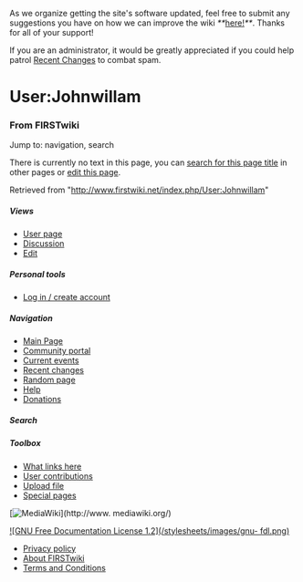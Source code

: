 As we organize getting the site's software updated, feel free to submit any
suggestions you have on how we can improve the wiki
_**_[here!](/index.php/User:Hallry/Suggestions "User:Hallry/Suggestions"
)_**_. Thanks for all of your support!

If you are an administrator, it would be greatly appreciated if you could help
patrol [Recent Changes](/index.php/Special:Recentchanges
"Special:Recentchanges" ) to combat spam.

# User:Johnwillam

### From FIRSTwiki

Jump to: navigation, search

There is currently no text in this page, you can [search for this page
title](/index.php/Special:Search/Johnwillam "Special:Search/Johnwillam" ) in
other pages or [edit this
page](http://www.firstwiki.net/index.php?title=User:Johnwillam&action=edit
"http://www.firstwiki.net/index.php?title=User:Johnwillam&action=edit" ).

Retrieved from "<http://www.firstwiki.net/index.php/User:Johnwillam>"

##### Views

  * [User page](/index.php?title=User:Johnwillam&action=edit)
  * [Discussion](/index.php/User_talk:Johnwillam)
  * [Edit](/index.php?title=User:Johnwillam&action=edit)

##### Personal tools

  * [Log in / create account](/index.php?title=Special:Userlogin&returnto=User:Johnwillam)

[](/index.php/Main_Page "Main Page" )

##### Navigation

  * [Main Page](/index.php/Main_Page)
  * [Community portal](/index.php/FIRSTwiki:Community_portal)
  * [Current events](/index.php/Current_events)
  * [Recent changes](/index.php/Special:Recentchanges)
  * [Random page](/index.php/Special:Random)
  * [Help](/index.php/FIRSTwiki:Help)
  * [Donations](/index.php/FIRSTwiki:Site_support)

##### Search



##### Toolbox

  * [What links here](/index.php/Special:Whatlinkshere/User:Johnwillam)
  * [User contributions](/index.php/Special:Contributions/Johnwillam)
  * [Upload file](/index.php/Special:Upload)
  * [Special pages](/index.php/Special:Specialpages)

[![MediaWiki](/skins/common/images/poweredby_mediawiki_88x31.png)](http://www.
mediawiki.org/)

[![GNU Free Documentation License 1.2](/stylesheets/images/gnu-
fdl.png)](http://www.gnu.org/copyleft/fdl.html)

  * [Privacy policy](/index.php/FIRSTwiki:Privacy_policy "FIRSTwiki:Privacy policy" )
  * [About FIRSTwiki](/index.php/FIRSTwiki:About "FIRSTwiki:About" )
  * [Terms and Conditions](/index.php/FIRSTwiki:Terms_and_conditions "FIRSTwiki:Terms and conditions" )

